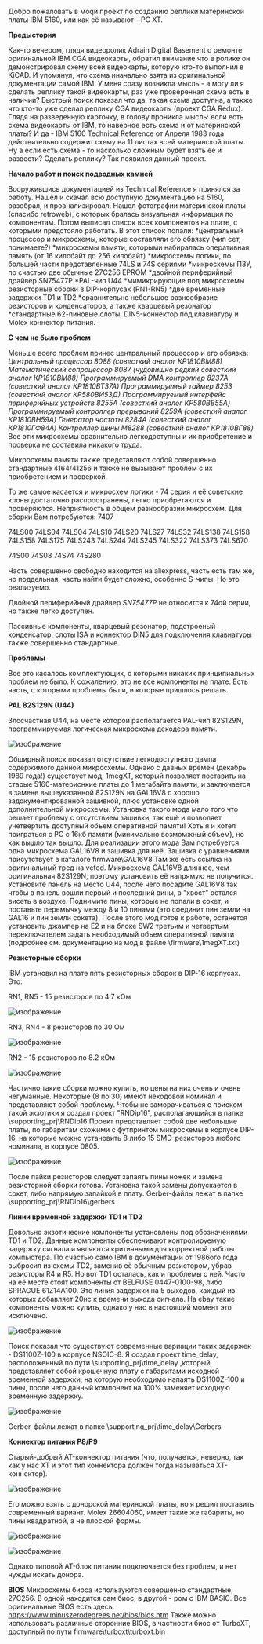 Добро пожаловать в моqй проект по созданию реплики материнской платы IBM 5160, или как её называют - PC XT. 

**Предыстория**

Как-то вечером, глядя видеоролик Adrain Digital Basement о ремонте оригинальной IBM CGA видеокарты, обратил внимание что в ролике он демонстрировал схему всей видеокарты, которую кто-то выполнил в KiCAD. И упомянул, что схема иначально взята из оригинальной документации самой IBM. У меня сразу возникла мысль - а могу ли я сделать реплику такой видеокарты, раз уже проверенная схема есть в наличии?
Быстрый поиск показал что да, такая схема доступна, а также что кто-то уже сделал реплику CGA видеокарты (проект CGA Redux). Глядя на разведенную карточку, в голову проникла мысль: если есть схема видеокарты от IBM, то наверное есть схема и от материнской платы? И да - IBM 5160 Technical Reference от Апреля 1983 года действительно содержит схему на 11 листах всей материнской платы. Ну а если есть схема - то насколько сложным будет взять её и развести? Сделать реплику? Так появился данный проект.

**Начало работ и поиск подводных камней**

Вооружившись документацией из Technical Reference я принялся за работу. Нашел и скачал всю доступную документацию на 5160, разобрал, и проанализировал. Нашел фотографии материнской платы (спасибо retroweb), с которых бралась визуальная информация по компонентам. Потом выписал список всех компонентов на плате, с которыми предстояло работать. В этот список попали:
*центральный процессор и микросхемы, которые составляли его обвязку (чип сет, понимаете?) 
*микросхемы памяти, которыми набиралась оперативная память (от 16 килобайт до 256 килобайт)
*микросхемы логики, по большей части представленные 74LS и 74S сериями
*микросхемы ПЗУ, по счастью две обычные 27С256 EPROM
*двойной периферийный драйвер SN75477P
*PAL-чип U44
*мимикрирующие под микросхемы резисторные сборки в DIP-корпусах (RN1-RN5)
*две временные задержки TD1 и TD2
*сравнительно небольшое разнообразие резисторов и конденсаторов, а также кварцевый резонатор
*стандартные 62-пиновые слоты, DIN5-коннектор под клавиатуру и Molex коннектор питания.

**С чем не было проблем**

Меньше всего проблем принес центральный процессор и его обвязка: 
*Центральный процессор 8088 (совесткий аналог КР1810ВМ88)
Математический сопроцессор 8087 (чудовищно редкий совесткий аналог КР1810ВМ88)
Программируемый DMA контроллер 8237A (совесткий аналог КР1810ВТ37А)
Программируемый таймер 8253 (совесткий аналог КР580ВИ53Д)
Программируемый интерфейс периферийных устройств 8255A (совесткий аналог КР580ВВ55А)
Программируемый контроллер прерываний 8259A (совесткий аналог КР1810ВН59А)
Генератор частоты 8284A (совесткий аналог КР1810ГФ84А)
Контроллер шины M8288 (совесткий аналог КР1810ВГ88)*
Все эти микросхемы сравнительно легкодоступны и их приобретение и проверка не составила никакого труда.

Микросхемы памяти также представляют собой совершенно стандартные 4164/41256 и также не вызывают проблем с их приобретением и проверкой.

То же самое касается и микросхем логики - 74 серия и её советские клоны достаточно распространены, легко приобретаются и проверяются. Неприятность в общем разнообразии микросхем. Для сборки Вам потребуются: 
7407

74LS00
74LS04
74LS04
74LS10
74LS20
74LS27
74LS32
74LS138
74LS158
74LS158
74LS175
74LS243
74LS244
74LS245
74LS322
74LS373
74LS670

74S00
74S08
74S74
74S280

Часть совершенно свободно находится на aliexpress, часть есть там же, но поддельная, часть найти будет сложно, особенно S-чипы. Но это реализуемо.

Двойной периферийный драйвер _SN75477P_ не относится к 74ой серии, но также легко доступен.

Пассивные компоненты, кварцевый резонатор, подстроеный конденсатор, слоты ISA и коннектор DIN5 для подключения клавиатуры также совершенно стандартные. 

**Проблемы**

Все это касалось комплектующих, с которыми никаких принципиальных проблем не было. К сожалению, это не все компоненты на плате. Есть часть, с которыми проблемы были, и которые пришлось решать.

**PAL 82S129N (U44)**

Злосчастная U44, на месте которой располагается PAL-чип 82S129N, программируемая логическая микросхема декодера памяти. 

![изображение](https://github.com/user-attachments/assets/c02593ad-41a8-4b3a-90f4-200988af408c)

Обширный поиск показал отсутствие легкодоступного дампа содержимого данной микросхемы. Однако с давных времен (декабрь 1989 года!) существует мод, 1megXT, который позволяет поставить на старые 5160-материснкие платы до 1 мегабайта памяти, и заключается в замене вышеуказанной 82S129N на GAL16V8 с хорошо задокументированной зашивкой, плюс установке одной дополнительной микросхемы. Установка такого мода мало того что решает проблему с отсутствием зашивки, так ещё и позволяет учетвертить доступный объем оперативной памяти! Хоть я и хотел поиграться с PC с 16кб памяти (минимально возмомжный объем), но как вышло так вышло. 
Для реализации этого мода Вам потребуется одна микросхема GAL16V8 и зашивка для неё. Зашивка с уравнениями присутствует в каталоге firmware\GAL16V8 Там же есть ссылка на оригинальный тред на vcfed. Микросхема GAL16V8 длиннее, чем оригинальная 82S129N, поэтому установить её напрямую не получится. Установите панель на место U44, после чего посадите GAL16V8 так чтобы в панель вошли первый и последний вины, а "хвост" остался висеть в воздухе. Поднимите пины, которые не попали в сокет, и поставьте перемычку между 8 и 10 пинами (это соединит пин земли на GAL16 и пин земли сокета). После этого мод готов к работе, останется установить джампер на E2 и на блоке SW2 третьим и четвертым переключателем задать необходимый объем оперативной памяти (подробнее см. документацию на мод в файле \firmware\1megXT.txt)

**Резисторные сборки**

IBM установил на плате пять резисторных сборок в DIP-16 корпусах. Это:

RN1, RN5 - 15 резисторов по 4.7 кОм

![изображение](https://github.com/user-attachments/assets/e8d23337-4815-40cb-8dac-a297d92129fa)

RN3, RN4 - 8 резисторов по 30 Ом

![изображение](https://github.com/user-attachments/assets/bc655acc-cf03-406f-8ae0-dc06f44cbf1f)

RN2 - 15 резисторов по 8.2 кОм

![изображение](https://github.com/user-attachments/assets/a4fd3e20-902d-4323-98f7-c4d5a5fbbec3)

Частично такие сборки можно купить, но цены на них очень и очень негуманные. Некоторые (8 по 30) имеют неходовой номинал и представляют собой проблему. Чтобы не заморачиваться с поиском такой экзотики я создал проект "RNDip16", располагающийся в папке \supporting_prj\RNDip16
Проект представляет собой две небольшие платы, по габаритам схожими с футпринтом микросхемы в корпусе DIP-16, на которые можно установить 8 либо 15 SMD-резисторов любого номинала, в корпусе 0805. 

![изображение](https://github.com/user-attachments/assets/e80664aa-76ec-460a-a007-5cee896d1f75)

После пайки резисторов следует запаять пины ножек и замена резисторной сборки готова. Установка такой замены допускается в сокет, либо напрямую запайкой в плату. Gerber-файлы лежат в папке \supporting_prj\RNDip16\gerbers

**Линии временной задержки TD1 и TD2**

Довольно экзотические компоненты установлены под обозначениями TD1 и TD2. Данные компоненты обеспечивают контролируемую задержку сигнала и являются критичными для корректной работы компьютера. По счастью само IBM в документации от 1986ого года выбросил из схемы TD2, заменив её обычным резистором, убрав резисторы R4 и R5. Но вот TD1 осталась, как и проблемы с ней. Часто на её месте стоят компоненты от BELFUSE 0447-0100-98, либо SPRAGUE 61Z14A100. Это линия задержки на 5 выходов, каждый из которых добавляет 20нс к времени выхода сигнала. На ebay такие компоненты можно купить, однако у нас в настоящий момент это исключено. 

![изображение](https://github.com/user-attachments/assets/6878d08c-caec-4499-8d10-95a942bb1d73)

Поиск показал что существуют современные вариации таких задержек - DS1100Z-100 в корпусе NSOIC-8. Я создал проект time_delay, расположенный по пути \supporting_prj\time_delay ,который представляет собой крошечную плату с габаритами исходной временной задержки, на которую необходимо напаять DS1100Z-100 и пины, после чего данный компонент на 100% заменяет исходную временную задержку. 

![изображение](https://github.com/user-attachments/assets/1811b318-883d-4258-a52c-3a4f1056ee5b)

Gerber-файлы лежат в папке \supporting_prj\time_delay\Gerbers

**Коннектор питания P8/P9**

Старый-добрый AT-коннектор питания (что, получается, неверно, так как у нас XT и этот тип коннектора должен тогда называться XT-коннектор). 

![изображение](https://github.com/user-attachments/assets/79c6b0cd-b527-43f1-a14b-e2b205653f7d)

Его можно взять с донорской материнской платы, но я решил поставить современный вариант. Molex 26604060, имеет такие же габариты, но пины квадратной, а не плоской формы. 

![изображение](https://github.com/user-attachments/assets/aa931aae-e5c0-4b87-b571-96693d76142f)

![изображение](https://github.com/user-attachments/assets/68dc11a1-4919-4df5-a6f1-b7300a6994e1)


Однако типовой AT-блок питания подключается без проблем, и нет нужды искать донора.

**BIOS**
Микросхемы биоса используются совершенно стандартные, 27C256. В одной находится сам биос, в другой - ром с IBM BASIC. Все оригинальные BIOS есть здесь: https://www.minuszerodegrees.net/bios/bios.htm
Также можно использовать различные сторонние BIOS, в частности биос от TurboXT, доступный по пути firmware\turboxt\turboxt.bin

